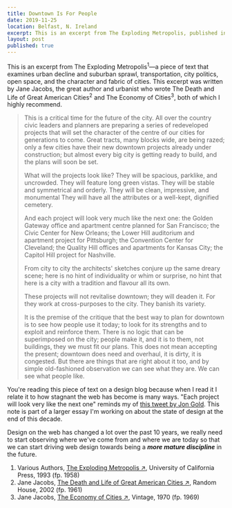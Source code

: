 ```yaml
---
title: Downtown Is For People
date: 2019-11-25
location: Belfast, N. Ireland
excerpt: This is an excerpt from The Exploding Metropolis, published in 1958. This particular chapter was written by Jane Jacobs....
layout: post
published: true
---
```


This is an excerpt from The Exploding Metropolis<sup>1</sup>—a piece of text that examines urban decline and suburban sprawl, transportation, city politics, open space, and the character and fabric of cities. This excerpt was written by Jane Jacobs, the great author and urbanist who wrote The Death and Life of Great American Cities<sup>2</sup> and The Economy of Cities<sup>3</sup>, both of which I highly recommend.

> This is a critical time for the future of the city. All over the country civic leaders and planners are preparing a series of redeveloped projects that will set the character of the centre of our cities for generations to come. Great tracts, many blocks wide, are being razed; only a few cities have their new downtown projects already under construction; but almost every big city is getting ready to build, and the plans will soon be set.
>
> What will the projects look like? They will be spacious, parklike, and uncrowded. They will feature long green vistas. They will be stable and symmetrical and orderly. They will be clean, impressive, and monumental They will have all the attributes or a well-kept, dignified cemetery.
>
> And each project will look very much like the next one: the Golden Gateway office and apartment centre planned for San Francisco;  the Civic Center for New Orleans; the Lower Hill auditorium and apartment project for Pittsburgh; the Convention Center for Cleveland; the Quality Hill offices and apartments for Kansas City; the Capitol Hill project for Nashville.
>
> From city to city the architects' sketches conjure up the same dreary scene; here is no hint of individuality or whim or surprise, no hint that here is a city with a tradition and flavour all its own. 
>
> These projects will not revitalise downtown; they will deaden it. For they work at cross-purposes to the city. They banish its variety.
>
> It is the premise of the critique that the best way to plan for downtown is to see how people use it today; to look for its strengths and to exploit and reinforce them. There is no logic that can be superimposed on the city; people make it, and it is to them, not buildings, they we must fit our plans. This does not mean accepting the present; downtown does need and overhaul, it is dirty, it is congested. But there are things that are right about it too, and by simple old-fashioned observation we can see what they are. We can see what people like.

You're reading this piece of text on a design blog because when I read it I relate it to how stagnant the web has become is many ways. "Each project will look very like the next one" reminds my of [this tweet by Jon Gold](https://twitter.com/jongold/status/694591217523363840?s=20). This note is part of a larger essay I'm working on about the state of design at the end of this decade. 

Design on the web has changed a lot over the past 10 years, we really need to start observing where we've come from and where we are today so that we can start driving web design towards being a ***more mature discipline*** in the future.

<ol class="gray f6 lh-copy ml0">
    <li>Various Authors, <a href="https://www.goodreads.com/book/show/552478.The_Exploding_Metropolis?from_search=true&qid=qbNpXCcnlM&rank=1" target="_blank">The Exploding Metropolis &#8599;</a>, University of California Press, 1993 (fp. 1958)</li>
    <li>Jane Jacobs, <a href="https://www.goodreads.com/book/show/30833.The_Death_and_Life_of_Great_American_Cities?ac=1&from_search=true&qid=EEaIaYAN2D&rank=4" target="_blank">The Death and Life of Great American Cities &#8599;</a>, Random House, 2002 (fp. 1961)</li>
    <li>Jane Jacobs, <a href="https://www.goodreads.com/book/show/85398.The_Economy_of_Cities?from_search=true&qid=oiNlrfKBPV&rank=10" target="_blank">The Economy of Cities &#8599;</a>, Vintage, 1970  (fp. 1969)</li>
</ol>